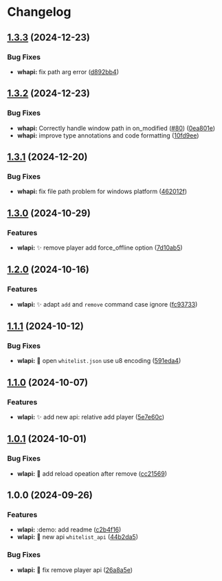 # Changelog

## [1.3.3](https://github.com/Aimerny/MCDRPlugins/compare/whitelist_api-v1.3.2...whitelist_api-v1.3.3) (2024-12-23)


### Bug Fixes

* **whapi:** fix path arg error ([d892bb4](https://github.com/Aimerny/MCDRPlugins/commit/d892bb47e6b7669e60be7fa29149bb63a1053d5c))

## [1.3.2](https://github.com/Aimerny/MCDRPlugins/compare/whitelist_api-v1.3.1...whitelist_api-v1.3.2) (2024-12-23)


### Bug Fixes

* **whapi:** Correctly handle window path in on_modified ([#80](https://github.com/Aimerny/MCDRPlugins/issues/80)) ([0ea801e](https://github.com/Aimerny/MCDRPlugins/commit/0ea801e169064f6b0f5a682434a4de56597aa21e))
* **whapi:** improve type annotations and code formatting ([10fd9ee](https://github.com/Aimerny/MCDRPlugins/commit/10fd9ee34c285ced2e78bf3867b92ad6f86fb234))

## [1.3.1](https://github.com/Aimerny/MCDRPlugins/compare/whitelist_api-v1.3.0...whitelist_api-v1.3.1) (2024-12-20)


### Bug Fixes

* **whapi:** fix file path problem for windows platform ([462012f](https://github.com/Aimerny/MCDRPlugins/commit/462012f81a446ab1a7493a631dfc5e8762280594))

## [1.3.0](https://github.com/Aimerny/MCDRPlugins/compare/whitelist_api-v1.2.0...whitelist_api-v1.3.0) (2024-10-29)


### Features

* **wlapi:** :sparkles: remove player add force_offline option ([7d10ab5](https://github.com/Aimerny/MCDRPlugins/commit/7d10ab5c07351358219a2f21fd97f81a82a5c63d))

## [1.2.0](https://github.com/Aimerny/MCDRPlugins/compare/whitelist_api-v1.1.1...whitelist_api-v1.2.0) (2024-10-16)


### Features

* **wlapi:** :sparkles: adapt `add` and `remove` command case ignore ([fc93733](https://github.com/Aimerny/MCDRPlugins/commit/fc9373370caf502bd9a27c677f54520f7ea8f5a5))

## [1.1.1](https://github.com/Aimerny/MCDRPlugins/compare/whitelist_api-v1.1.0...whitelist_api-v1.1.1) (2024-10-12)


### Bug Fixes

* **wlapi:** :bug: open `whitelist.json` use u8 encoding ([591eda4](https://github.com/Aimerny/MCDRPlugins/commit/591eda44d4f61bfbbb48d8263aaa6b4f938d240b))

## [1.1.0](https://github.com/Aimerny/MCDRPlugins/compare/whitelist_api-v1.0.1...whitelist_api-v1.1.0) (2024-10-07)


### Features

* **wlapi:** :sparkles: add new api: relative add player ([5e7e60c](https://github.com/Aimerny/MCDRPlugins/commit/5e7e60c48c2944b7c530e33ae98df957978a013a))

## [1.0.1](https://github.com/Aimerny/MCDRPlugins/compare/whitelist_api-v1.0.0...whitelist_api-v1.0.1) (2024-10-01)


### Bug Fixes

* **wlapi:** :bug: add reload opeation after remove ([cc21569](https://github.com/Aimerny/MCDRPlugins/commit/cc21569928087a3e0665c1b96a8f9d9eb8894280))

## 1.0.0 (2024-09-26)


### Features

* **wlapi:** :demo: add readme ([c2b4f16](https://github.com/Aimerny/MCDRPlugins/commit/c2b4f16e6cd89347e044acb38e207ca6c23e2b2e))
* **wlapi:** :tada: new api `whitelist_api` ([44b2da5](https://github.com/Aimerny/MCDRPlugins/commit/44b2da56ad328ba8049b837f147c0af785f8a842))


### Bug Fixes

* **wlapi:** :bug: fix remove player api ([26a8a5e](https://github.com/Aimerny/MCDRPlugins/commit/26a8a5e77d5c1d17b5810f1b9ff155469a72e370))
